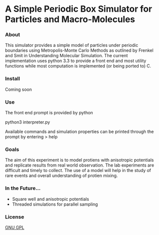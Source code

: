 # A Simple Periodic Box Simulator for Particles and Macro-Molecules

### About
This simulator provides a simple model of particles under periodic boundaries using Metropolis-Monte Carlo Methods as outlined by Frenkel and Smit in Understanding Molecular Simulation.
The current implementation uses python 3.3 to provide a front end and most utility functions while most computation is implemented (or being ported to) C.

### Install
Coming soon

### Use
The front end prompt is provided by python

   python3 interpreter.py

Available commands and simulation properties can be printed through the prompt by entering     > help

### Goals
The aim of this experiment is to model protiens with anisotropic potentials and replicate results from real world observation. The lab experiments are difficult and timely to collect. The use of a model will help in the study of rare events and overall understanding of protien mixing.

### In the Future...
- Square well and anisotropic potentials
- Threaded simulations for parallel sampling

### License
[GNU GPL](http://www.gnu.org/licenses/gpl.html)
